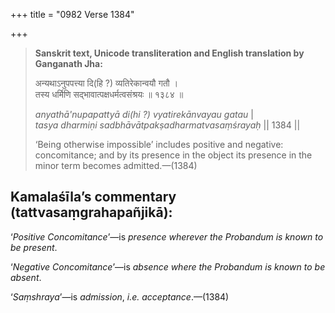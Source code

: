 +++
title = "0982 Verse 1384"

+++
> **Sanskrit text, Unicode transliteration and English translation by Ganganath Jha:** 
>
> अन्यथाऽनुपपत्त्या दि(हि ?) व्यतिरेकान्वयौ गतौ ।  
> तस्य धर्मिणि सद्भावात्पक्षधर्मत्वसंश्रयः ॥ १३८४ ॥ 
>
> *anyathā'nupapattyā di(hi ?) vyatirekānvayau gatau* \|  
> *tasya dharmiṇi sadbhāvātpakṣadharmatvasaṃśrayaḥ* \|\| 1384 \|\| 
>
> ‘Being otherwise impossible’ includes positive and negative: concomitance; and by its presence in the object its presence in the minor term becomes admitted.—(1384)



## Kamalaśīla’s commentary (tattvasaṃgrahapañjikā):

‘*Positive Concomitance*’—is *presence wherever the Probandum is known to be present*.

‘*Negative Concomitance*’—is *absence where the Probandum is known to be absent*.

‘*Saṃshraya*’—is *admission*, *i.e. acceptance*.—(1384)


